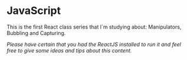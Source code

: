 # JavaScript #
This is the first React class series that I´m studying about: Manipulators, Bubbling and Capturing.
 
*Please have certain that you had the ReactJS installed to run it and feel free to give some ideas and tips about this content.* 
